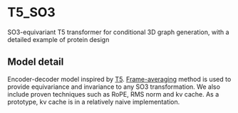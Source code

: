 # T5_SO3

SO3-equivariant T5 transformer for conditional 3D graph generation, with a detailed example of protein design

## Model detail

Encoder-decoder model inspired by [T5](https://arxiv.org/abs/1910.10683). [Frame-averaging](https://arxiv.org/abs/2110.03336) method is used to provide equivariance and invariance to any SO3 transformation. We also include proven techniques such as RoPE, RMS norm and kv cache. As a prototype, kv cache is in a relatively naive implementation.
